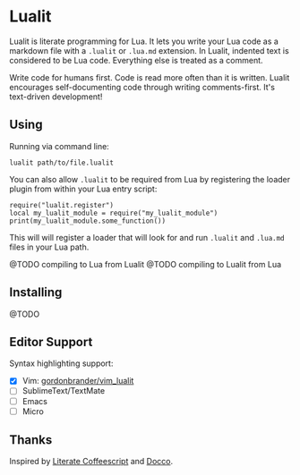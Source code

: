 # Lualit

Lualit is literate programming for Lua. It lets you write your Lua code as a
markdown file with a `.lualit` or `.lua.md` extension. In Lualit, indented
text is considered to be Lua code. Everything else is treated as a comment.

Write code for humans first. Code is read more often than it is written. Lualit encourages self-documenting code through writing comments-first.
It's text-driven development!

## Using

Running via command line:

    lualit path/to/file.lualit

You can also allow `.lualit` to be required from Lua by registering the loader plugin from within your Lua entry script:

    require("lualit.register")
    local my_lualit_module = require("my_lualit_module")
    print(my_lualit_module.some_function())

This will will register a loader that will look for and run `.lualit` and
`.lua.md` files in your Lua path.

@TODO compiling to Lua from Lualit
@TODO compiling to Lualit from Lua

## Installing

@TODO

## Editor Support

Syntax highlighting support:

- [x] Vim: [gordonbrander/vim_lualit](github.com/gordonbrander/vim_lualit)
- [ ] SublimeText/TextMate
- [ ] Emacs
- [ ] Micro

## Thanks

Inspired by [Literate Coffeescript](https://github.com/jashkenas/coffeescript/issues/1786) and [Docco](https://jashkenas.github.io/docco/).